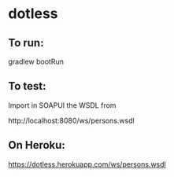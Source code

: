 # dotless

## To run:

gradlew bootRun

## To test:

Import in SOAPUI the WSDL from 

http://localhost:8080/ws/persons.wsdl

## On Heroku:

https://dotless.herokuapp.com/ws/persons.wsdl

